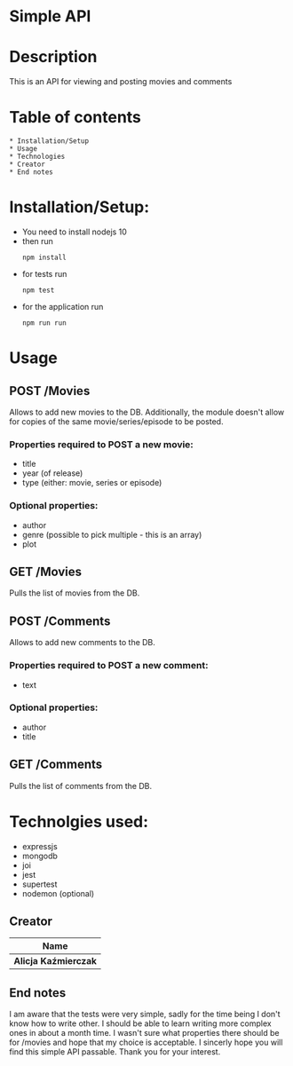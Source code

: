 # Simple API

# Description
This is an API for viewing and posting movies and comments

# Table of contents
    * Installation/Setup
    * Usage
    * Technologies
    * Creator
    * End notes

# Installation/Setup:
- You need to install nodejs 10
- then run
    ```
    npm install
    ```
- for tests run
    ```
    npm test
    ```
- for the application run
    ```
    npm run run 
    ```
# Usage 

## POST /Movies
Allows to add new movies to the DB. 
Additionally, the module doesn't allow for copies of the same movie/series/episode to be posted.

### Properties required to POST a new movie:
- title
- year (of release)
- type (either: movie, series or episode)

### Optional properties:
- author
- genre (possible to pick multiple - this is an array)
- plot

## GET /Movies
Pulls the list of movies from the DB.

## POST /Comments
Allows to add new comments to the DB.

### Properties required to POST a new comment:
- text

### Optional properties:
- author
- title

## GET /Comments
Pulls the list of comments from the DB.

# Technolgies used:
- expressjs
- mongodb
- joi
- jest
- supertest
- nodemon (optional)

## Creator

| Name                |
| ------------------- |
| **Alicja Kaźmierczak** |

## End notes
I am aware that the tests were very simple, sadly for the time being I don't know how to write other. I should be able to learn writing more complex ones in about a month time.
I wasn't sure what properties there should be for /movies and hope that my choice is acceptable.
I sincerly hope you will find this simple API passable.
Thank you for your interest.